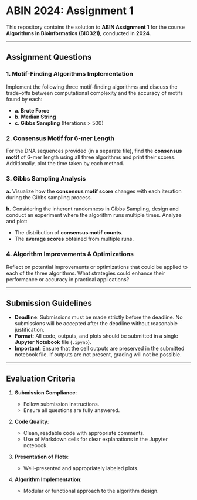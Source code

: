 # ABIN 2024: Assignment 1

This repository contains the solution to **ABIN Assignment 1** for the course **Algorithms in Bioinformatics (BIO321)**, conducted in **2024**.

---

## Assignment Questions

### 1. Motif-Finding Algorithms Implementation
Implement the following three motif-finding algorithms and discuss the trade-offs between computational complexity and the accuracy of motifs found by each:

- **a. Brute Force**
- **b. Median String**
- **c. Gibbs Sampling** (Iterations > 500)

### 2. Consensus Motif for 6-mer Length
For the DNA sequences provided (in a separate file), find the **consensus motif** of 6-mer length using all three algorithms and print their scores. Additionally, plot the time taken by each method.

### 3. Gibbs Sampling Analysis
**a.** Visualize how the **consensus motif score** changes with each iteration during the Gibbs sampling process.

**b.** Considering the inherent randomness in Gibbs Sampling, design and conduct an experiment where the algorithm runs multiple times. Analyze and plot:
   - The distribution of **consensus motif counts**.
   - The **average scores** obtained from multiple runs.

### 4. Algorithm Improvements & Optimizations
Reflect on potential improvements or optimizations that could be applied to each of the three algorithms. What strategies could enhance their performance or accuracy in practical applications?

---

## Submission Guidelines

- **Deadline**: Submissions must be made strictly before the deadline. No submissions will be accepted after the deadline without reasonable justification.
- **Format**: All code, outputs, and plots should be submitted in a single **Jupyter Notebook** file (`.ipynb`).
- **Important**: Ensure that the cell outputs are preserved in the submitted notebook file. If outputs are not present, grading will not be possible.

---

## Evaluation Criteria

1. **Submission Compliance**:
   - Follow submission instructions.
   - Ensure all questions are fully answered.
   
2. **Code Quality**:
   - Clean, readable code with appropriate comments.
   - Use of Markdown cells for clear explanations in the Jupyter notebook.

3. **Presentation of Plots**:
   - Well-presented and appropriately labeled plots.
   
4. **Algorithm Implementation**:
   - Modular or functional approach to the algorithm design.
